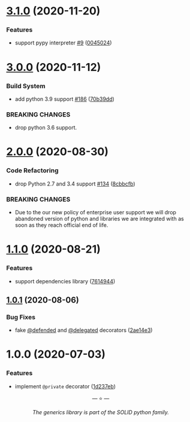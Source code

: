 # [3.1.0](https://github.com/proofit404/generics/compare/3.0.0...3.1.0) (2020-11-20)

### Features

- support pypy interpreter [#9](https://github.com/proofit404/generics/issues/9)
  ([0045024](https://github.com/proofit404/generics/commit/004502464a231e4f23bd8b21c6188f313a67db41))

# [3.0.0](https://github.com/proofit404/generics/compare/2.0.0...3.0.0) (2020-11-12)

### Build System

- add python 3.9 support
  [#186](https://github.com/proofit404/generics/issues/186)
  ([70b39dd](https://github.com/proofit404/generics/commit/70b39dd40a3b3c0b2be2e02122aef411c71bf6ae))

### BREAKING CHANGES

- drop python 3.6 support.

# [2.0.0](https://github.com/proofit404/generics/compare/1.1.0...2.0.0) (2020-08-30)

### Code Refactoring

- drop Python 2.7 and 3.4 support
  [#134](https://github.com/proofit404/generics/issues/134)
  ([8cbbcfb](https://github.com/proofit404/generics/commit/8cbbcfb42686ea2edaf3eed5e15731c2e9bd13e4))

### BREAKING CHANGES

- Due to the our new policy of enterprise user support we will drop abandoned
  version of python and libraries we are integrated with as soon as they reach
  official end of life.

# [1.1.0](https://github.com/proofit404/generics/compare/1.0.1...1.1.0) (2020-08-21)

### Features

- support dependencies library
  ([7614944](https://github.com/proofit404/generics/commit/76149446a236093e453a9633e766fc5985a57215))

## [1.0.1](https://github.com/proofit404/generics/compare/1.0.0...1.0.1) (2020-08-06)

### Bug Fixes

- fake [@defended](https://github.com/defended) and
  [@delegated](https://github.com/delegated) decorators
  ([2ae14e3](https://github.com/proofit404/generics/commit/2ae14e3e17ec908b8914dd09e5498b38176eae81))

# 1.0.0 (2020-07-03)

### Features

- implement `@private` decorator
  ([1d237eb](https://github.com/proofit404/generics/commit/1d237eb38066b722ceba8b4c4ebab6dcd66c13b6))

<p align="center">&mdash; ⭐️ &mdash;</p>
<p align="center"><i>The generics library is part of the SOLID python family.</i></p>
